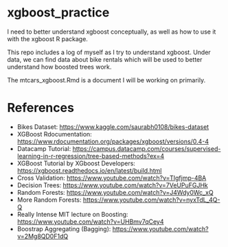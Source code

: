 # xgboost_practice
I need to better understand xgboost conceptually, as well as how to use it with the xgboost R package.

This repo includes a log of myself as I try to understand xgboost. Under data, we can find data about bike rentals which will be used to better understand how boosted trees work. 

The mtcars_xgboost.Rmd is a document I will be working on primarily. 

# References
* Bikes Dataset: https://www.kaggle.com/saurabh0108/bikes-dataset
* XGBoost Rdocumentation: https://www.rdocumentation.org/packages/xgboost/versions/0.4-4
* Datacamp Tutorial: https://campus.datacamp.com/courses/supervised-learning-in-r-regression/tree-based-methods?ex=4
* XGBoost Tutorial by XGboost Developers: https://xgboost.readthedocs.io/en/latest/build.html
* Cross Validation: https://www.youtube.com/watch?v=TIgfjmp-4BA
* Decision Trees: https://www.youtube.com/watch?v=7VeUPuFGJHk
* Random Forests: https://www.youtube.com/watch?v=J4Wdy0Wc_xQ
* More Random Forests: https://www.youtube.com/watch?v=nyxTdL_4Q-Q
* Really Intense MIT lecture on Boosting: https://www.youtube.com/watch?v=UHBmv7qCey4
* Boostrap Aggregating (Bagging): https://www.youtube.com/watch?v=2Mg8QD0F1dQ


